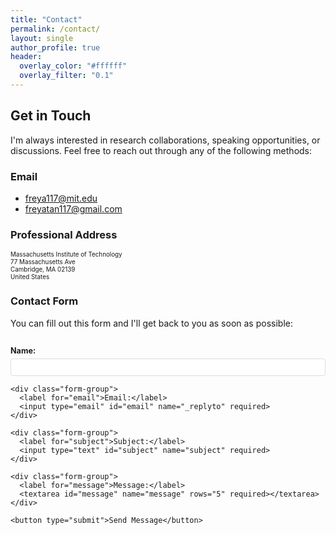 ```yaml
---
title: "Contact"
permalink: /contact/
layout: single
author_profile: true
header:
  overlay_color: "#ffffff"
  overlay_filter: "0.1"
---
```


<style>
  /* Make all text smaller on the contact page */
  .page__content {
    font-size: 0.75em;
    padding-top: 0 !important;
    margin-top: 0 !important;
  }
  
  /* Make headings slightly smaller too */
  .page__content h2 {
    font-size: 1.25em;
    margin-top: 1.5em;
    margin-bottom: 0.5em;
  }
  
  .page__content h3 {
    font-size: 1.05em;
    margin-top: 1.2em;
    margin-bottom: 0.5em;
  }
  
  /* Adjust list items */
  .page__content ul li {
    font-size: 0.85em;
    margin-bottom: 0.4em;
  }
  
  /* Hide the regular page title and remove all space */
  .page__content .page__title {
    display: none !important;
    margin: 0 !important;
    padding: 0 !important;
    height: 0 !important;
  }
  
  /* Remove any extra spacing from page header area */
  .page__header {
    margin-bottom: 0 !important;
    padding-bottom: 0 !important;
  }
  
  /* Ensure header title is styled elegantly and aligned left */
  .page__hero .page__title,
  .page__hero-overlay .page__title {
    display: inline-block !important;
    color: #0033A0 !important;
    text-shadow: none !important;
    font-size: 1.4em !important;
    font-weight: bold !important;
    border-bottom: 3px solid #0033A0 !important;
    padding-bottom: 0.3em !important;
    margin: 0 !important;
  }
  
  /* Make header much more compact and remove all extra spacing */
  .page__hero-caption {
    text-align: left !important;
  }

  /* Style for contact links */
  .contact-info {
    margin-bottom: 1.5em;
    font-size: 0.9em;
  }
  
  .contact-info a {
    color: #0033A0;
    text-decoration: none;
  }
  
  .contact-info a:hover {
    text-decoration: underline;
  }
  
  /* Style for professional address */
  .address {
    font-size: 0.7em;
    line-height: 1.2;
    margin-bottom: 1.5em;
  }
</style>

## Get in Touch

I'm always interested in research collaborations, speaking opportunities, or discussions. Feel free to reach out through any of the following methods:

### Email

- [freya117@mit.edu](mailto:freya117@mit.edu)  
- [freyatan117@gmail.com](mailto:freyatan117@gmail.com)

### Professional Address

<div class="address">
Massachusetts Institute of Technology<br>
77 Massachusetts Ave<br>
Cambridge, MA 02139<br>
United States
</div>

### Contact Form

You can fill out this form and I'll get back to you as soon as possible:

<div class="form-container">
  <form action="https://formspree.io/f/your-formspree-endpoint" method="POST">
    <div class="form-group">
      <label for="name">Name:</label>
      <input type="text" id="name" name="name" required>
    </div>
    
    <div class="form-group">
      <label for="email">Email:</label>
      <input type="email" id="email" name="_replyto" required>
    </div>
    
    <div class="form-group">
      <label for="subject">Subject:</label>
      <input type="text" id="subject" name="subject" required>
    </div>
    
    <div class="form-group">
      <label for="message">Message:</label>
      <textarea id="message" name="message" rows="5" required></textarea>
    </div>
    
    <button type="submit">Send Message</button>
  </form>
</div>

<style>
  .form-container {
    max-width: 600px;
    margin: 2em 0;
  }
  
  .form-group {
    margin-bottom: 0.8em;
  }
  
  label {
    display: block;
    margin-bottom: 0.4em;
    font-weight: bold;
    font-size: 0.9em;
  }
  
  input, textarea {
    width: 100%;
    padding: 0.5em;
    border: 1px solid #ddd;
    border-radius: 4px;
    font-size: 0.9em;
  }
  
  button {
    background-color: #0033A0;
    color: white;
    border: none;
    padding: 0.75em 1.5em;
    cursor: pointer;
    border-radius: 4px;
    font-weight: bold;
    font-size: 0.9em;
  }
  
  button:hover {
    background-color: #002680;
  }
</style> 
